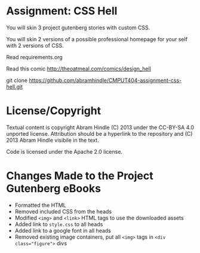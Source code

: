 Assignment: CSS Hell
====================

You will skin 3 project gutenberg stories with custom CSS.

You will skin 2 versions of a possible professional homepage for your
self with 2 versions of CSS.

Read requirements.org

Read this comic http://theoatmeal.com/comics/design_hell

git clone https://github.com/abramhindle/CMPUT404-assignment-css-hell.git

License/Copyright
=================

Textual content is copyright Abram Hindle (C) 2013 under the CC-BY-SA
4.0 unported license. Attribution should be a hyperlink to the
repository and (C) 2013 Abram Hindle visibile in the text.

Code is licensed under the Apache 2.0 license.

Changes Made to the Project Gutenberg eBooks
============================================

* Formatted the HTML
* Removed included CSS from the heads
* Modified `<img>` and `<link>` HTML tags to use the downloaded assets
* Added link to `style.css` to all heads
* Added link to a google font in all heads
* Removed existing image containers, put all `<img>` tags in `<div class="figure">` divs